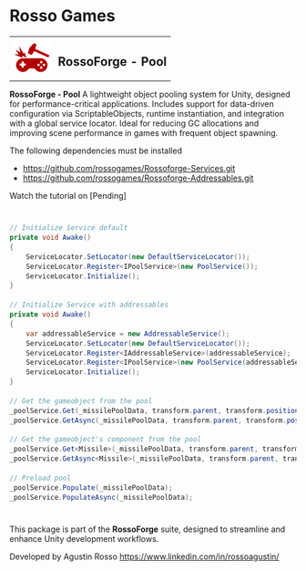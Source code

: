 # Rosso Games

<table>
  <tr>
    <td><img src="https://github.com/rossogames/Rossoforge-Events/blob/master/logo.png?raw=true" alt="RossoForge" width="64"/></td>
    <td><h2>RossoForge - Pool</h2></td>
  </tr>
</table>

**RossoForge - Pool** A lightweight object pooling system for Unity, designed for performance-critical applications. Includes support for data-driven configuration via ScriptableObjects, runtime instantiation, and integration with a global service locator. Ideal for reducing GC allocations and improving scene performance in games with frequent object spawning.

The following dependencies must be installed
* https://github.com/rossogames/Rossoforge-Services.git
* https://github.com/rossogames/Rossoforge-Addressables.git

Watch the tutorial on [Pending]

#
```csharp
// Initialize Service default
private void Awake()
{
    ServiceLocator.SetLocator(new DefaultServiceLocator());
    ServiceLocator.Register<IPoolService>(new PoolService());
    ServiceLocator.Initialize();
}

// Initialize Service with addressables
private void Awake()
{
    var addressableService = new AddressableService();
    ServiceLocator.SetLocator(new DefaultServiceLocator());
    ServiceLocator.Register<IAddressableService>(addressableService);
    ServiceLocator.Register<IPoolService>(new PoolService(addressableService));
    ServiceLocator.Initialize();
}

// Get the gameobject from the pool 
_poolService.Get(_missilePoolData, transform.parent, transform.position, Space.World);
_poolService.GetAsync(_missilePoolData, transform.parent, transform.position, Space.World);

// Get the gameobject's component from the pool
_poolService.Get<Missile>(_missilePoolData, transform.parent, transform.position, Space.World);
_poolService.GetAsync<Missile>(_missilePoolData, transform.parent, transform.position, Space.World);

// Preload pool
_poolService.Populate(_missilePoolData);
_poolService.PopulateAsync(_missilePoolData);

```
#
This package is part of the **RossoForge** suite, designed to streamline and enhance Unity development workflows.

Developed by Agustin Rosso
https://www.linkedin.com/in/rossoagustin/
